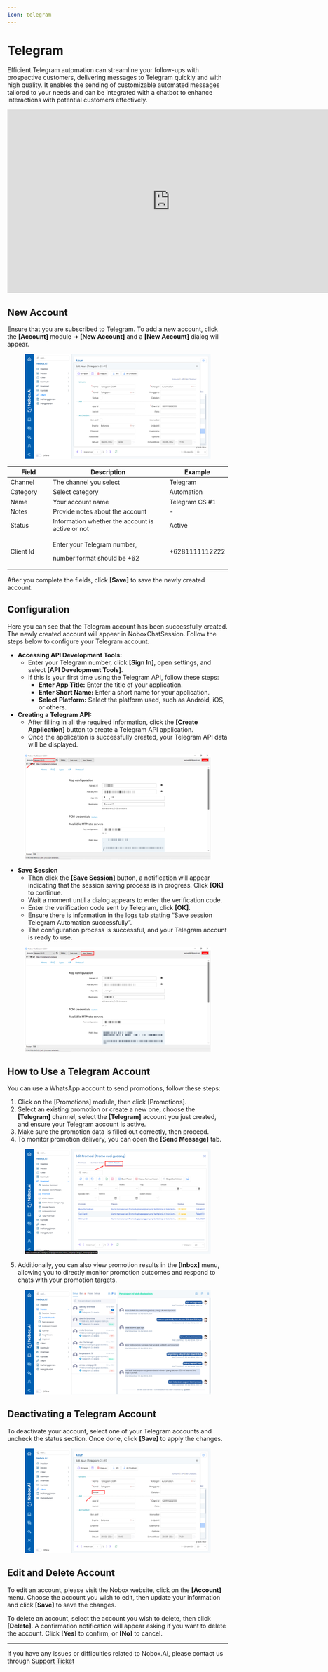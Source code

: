 ```yaml
---
icon: telegram
---
```


# <i class="fa-regular fa-paper-plane"></i> Telegram

Efficient Telegram automation can streamline your follow-ups with prospective customers, delivering messages to Telegram quickly and with high quality. It enables the sending of customizable automated messages tailored to your needs and can be integrated with a chatbot to enhance interactions with potential customers effectively.

<iframe width="742" height="418" src="https://www.youtube.com/embed/KwqRV1o5bGM/" title="01. Instalasi NoBox Desktop" frameborder="0" allow="accelerometer; autoplay; clipboard-write; encrypted-media; gyroscope; picture-in-picture; web-share" referrerpolicy="strict-origin-when-cross-origin" allowfullscreen></iframe>

## **New Account**

Ensure that you are subscribed to Telegram. To add a new account, click the **\[Account]** module ➔ **\[New Account]** and a **\[New Account]** dialog will appear.

<figure><img src="../.gitbook/assets/Tambah Akun Telegram.png" alt=""><figcaption></figcaption></figure>

<table><thead><tr><th width="100.79998779296875">Field</th><th width="392.60009765625">Description</th><th>Example</th></tr></thead><tbody><tr><td>Channel</td><td>The channel you select</td><td>Telegram</td></tr><tr><td>Category</td><td>Select category</td><td>Automation</td></tr><tr><td>Name</td><td>Your account name</td><td>Telegram CS #1</td></tr><tr><td>Notes</td><td>Provide notes about the account</td><td>-</td></tr><tr><td>Status</td><td>Information whether the account is active or not</td><td>Active</td></tr><tr><td>Client Id</td><td><p>Enter your Telegram number,</p><p>number format should be +62</p></td><td>+6281111112222</td></tr></tbody></table>

After you complete the fields, click **\[Save]** to save the newly created account.

## **Configuration**

Here you can see that the Telegram account has been successfully created. The newly created account will appear in NoboxChatSession. Follow the steps below to configure your Telegram account.

- **Accessing API Development Tools:**
  - Enter your Telegram number, click **\[Sign In]**, open settings, and select **\[API Development Tools]**.
  - If this is your first time using the Telegram API, follow these steps:
    - **Enter App Title:** Enter the title of your application.
    - **Enter Short Name:** Enter a short name for your application.
    - **Select Platform:** Select the platform used, such as Android, iOS, or others.
- **Creating a Telegram API:**
  - After filling in all the required information, click the **\[Create Application]** button to create a Telegram API application.
  - Once the application is successfully created, your Telegram API data will be displayed.

<figure><img src="../.gitbook/assets/Membuat API Telegram.png" alt=""><figcaption></figcaption></figure>

- **Save Session**
  - Then click the **\[Save Session]** button, a notification will appear indicating that the session saving process is in progress. Click **\[OK]** to continue.
  - Wait a moment until a dialog appears to enter the verification code.
  - Enter the verification code sent by Telegram, click **\[OK]**.
  - Ensure there is information in the logs tab stating “Save session Telegram Automation successfully”.
  - The configuration process is successful, and your Telegram account is ready to use.

<figure><img src="../.gitbook/assets/Save Session Telegram.png" alt=""><figcaption></figcaption></figure>

## **How to Use a Telegram Account**

You can use a WhatsApp account to send promotions, follow these steps:

1. Click on the \[Promotions] module, then click \[Promotions].
2. Select an existing promotion or create a new one, choose the **\[Telegram]** channel, select the **\[Telegram]** account you just created, and ensure your Telegram account is active.
3. Make sure the promotion data is filled out correctly, then proceed.
4. To monitor promotion delivery, you can open the **\[Send Message]** tab.

<figure><img src="../.gitbook/assets/Cara Menggunakan Akun Telegram.png" alt=""><figcaption></figcaption></figure>

5. Additionally, you can also view promotion results in the **\[Inbox]** menu, allowing you to directly monitor promotion outcomes and respond to chats with your promotion targets.

<figure><img src="../.gitbook/assets/Penanangan Akun Telegram.png" alt=""><figcaption></figcaption></figure>

## **Deactivating a Telegram Account**

To deactivate your account, select one of your Telegram accounts and uncheck the status section. Once done, click **\[Save]** to apply the changes.

<figure><img src="../.gitbook/assets/Menonaktifkan Akun Telegram.png" alt=""><figcaption></figcaption></figure>

## **Edit and Delete Account**

To edit an account, please visit the Nobox website, click on the **\[Account]** menu. Choose the account you wish to edit, then update your information and click **\[Save]** to save the changes.

To delete an account, select the account you wish to delete, then click **\[Delete]**. A confirmation notification will appear asking if you want to delete the account. Click **\[Yes]** to confirm, or **\[No]** to cancel.

---

If you have any issues or difficulties related to Nobox.Ai, please contact us through [Support Ticket](https://crm.nobox.ai/clients/tickets)
